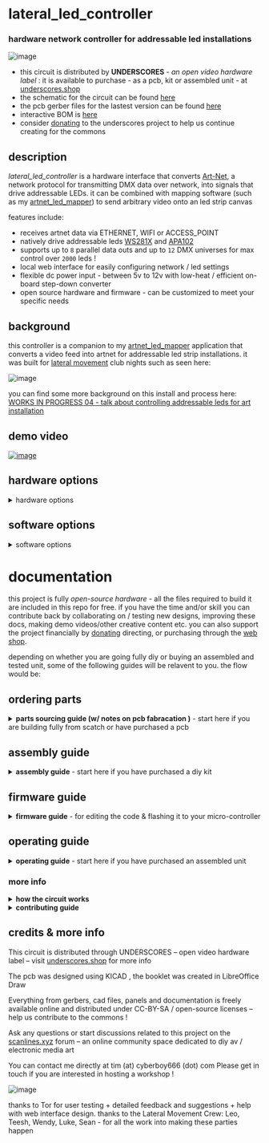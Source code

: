 # lateral_led_controller

### hardware network controller for addressable led installations 

![image](https://github.com/user-attachments/assets/b56ed530-bede-486a-a84b-ba3950885025)

- this circuit is distributed by __UNDERSCORES__ - _an open video hardware label_ : it is available to purchase - as a pcb, kit or assembled unit - at [underscores.shop](https://underscores.shop/lateral_led_controller/)
- the schematic for the circuit can be found [here](/hardware/schematic.pdf)
- the pcb gerber files for the lastest version can be found [here](/hardware/gerber_latest.zip)
- interactive BOM is [here](https://htmlpreview.github.io/?https://github.com/cyberboy666/lateral_led_controller/blob/main/hardware/bom/ibom.html)
- consider [donating](https://opencollective.com/underscores) to the underscores project to help us continue creating for the commons

## description

_lateral_led_controller_ is a hardware interface that converts [Art-Net](https://art-net.org.uk/), a network protocol for transmitting DMX data over network, into signals that drive addressable LEDs. it can be combined with mapping software (such as my [artnet_led_mapper](https://github.com/cyberboy666/artnet_led_mapper/)) to send arbitrary video onto an led strip canvas

features include:

- receives artnet data via ETHERNET, WIFI or ACCESS_POINT
- natively drive addressable leds [WS281X](https://www.aliexpress.com/item/4001322411818.html) and [APA102](https://www.aliexpress.com/item/32322326979.html)
- supports up to `8` parallel data outs and up to `12` DMX universes for max control over `2000` leds !
- local web interface for easily configuring network / led settings
- flexible dc power input - between 5v to 12v with low-heat / efficient on-board step-down converter
- open source hardware and firmware - can be customized to meet your specific needs

## background

this controller is a companion to my [artnet_led_mapper](https://github.com/cyberboy666/artnet_led_mapper/) application that converts a video feed into artnet for addressable led strip installations. it was built for [lateral movement](https://cyberboy666.com/lateralmovement/) club nights such as seen here:

![image](http://underscores.shop/wp-content/uploads/2024/06/leds.gif)


you can find some more background on this install and process here: [WORKS IN PROGRESS 04 - talk about controlling addressable leds for art installation](https://videos.scanlines.xyz/w/p/tUhDfYqJJPfjovscNMvFRL) 

## demo video

[![image](https://github.com/user-attachments/assets/14d344af-b4bb-4121-bbf2-6ed2f05d3b31)](https://videos.scanlines.xyz/w/2kwtY8TChY21LKqXwgELue)


## hardware options

<details><summary>hardware options</summary>

besides this controller there are some more bits of hardware you will need to realize an _addressable led installation_ - i will outline some suggestions here based on my experience but this will depend on your specific requirements - feel free to [email me](mailto:tim@cyberboy666.com) if you would like individual consulting on this.

### led strips

this controller is configured to support two types of addressable led strips (more can be added by firmware update):

### __WS281X__

ie [neopixels](https://www.adafruit.com/product/2541),  [WS2813 (5v) or WS2815 (12v)](https://www.aliexpress.com/item/4001322411818.html)

- these strips are cheapest - around 5usd for 60/m on aliexpress
- data to them is sent over a single wire (D) but is quite slow (around _800kbps_)
- this means that a maximum of around 240 of these leds can be addressed in series before the refresh rate drops below 30fps
- this controller is designed to be able to address up to 8 seperate WS281X led strips in parallel (outputs D0-D7 on board) for maximum 1920 number of leds in total


![image](https://github.com/user-attachments/assets/fd99ba35-70c5-444a-bb6a-b914387d39c2)

### __APA102__

ie [dotstar](https://www.adafruit.com/product/2574) ,  [SK9822](https://www.aliexpress.com/item/32322326979.html)

- these strips cost more - around 10usd for 60/m on aliexpress
- data to them is sent over two wires : ( __D__ata and __C__lock ) but is _very fast_ - (around _24Mbps_ )
- the controller is designed to address a single APA10 led strip by connecting D0 -> Data, D1 -> Clock
- at those speeds there is no need to have parrallel outputs can easily address 2000 leds in series (may need to look into power injection tho)
- they also claim to draw around 1/5 of the power as WS281X (i havnt tested this myself)

![image](https://github.com/user-attachments/assets/4de6dc08-b744-477d-b597-58106c115f09)

## power supply

we ended up using a switching power supply [like this](https://www.aliexpress.com/item/1005002843829663.html) 

- choose voltage based on your strip type (likely to be either 5v or 12v)
- and then power based on the requirement for total number of leds you are using
- you should power the _lateral_led_controller_ from the same supply thats powering the leds (its designed to safely take 5v - 12v input) or atleast ensure the GNDs are connected
- take note on the recommended power wire thickness based on how much current is passing through it (if you use 12v strips then less current is required and therefore thinner wires)

![image](https://github.com/user-attachments/assets/a14c4c9a-6c22-4981-a39e-36884a5f9992)

## light diffusers

for most installation settings it is prefered to use some kind of diffuser to help to evenly distribute light. there are many options and information about this topic online

## wiring and connectors


the data lines from _lateral_led_controller_ uses Pluggable Screw Terminals - standard wire (22awg etc) can connect these lines from controller to the strip

![image](https://github.com/user-attachments/assets/4b82d6b9-e639-4413-a254-619010723e6c)

theres also the option to use cat5/6 cables to carry multiple data lines from the _lateral_led_controller_ - these are quite cheap, come in long distances and have twisted pairs which should allow for longer runs

![image](https://github.com/user-attachments/assets/211844cf-94b4-4366-baef-74deefd615ba)


personally i prefer running power lines seperately (on [red+black paired wire](https://www.aliexpress.com/item/4000625095039.html) ) - and using [these kinds](https://www.aliexpress.com/item/1005004267277214.html) of barrel / screw connectors to easily plug in / unplug from the installation

![image](https://github.com/user-attachments/assets/a575ffa4-9df2-4658-974c-fc0e0b74afea)

most led strips come with these [SM JST 4](https://www.aliexpress.com/item/1005002516911742.html?) connectors pre-soldered to both ends. one option if you dont want to resolder wires / new connectors onto each strip would be to just get some extra of these and create breakouts

![image](https://github.com/user-attachments/assets/95455f20-8f90-485b-b1c4-b9bf2ced58d4)


### custom adapter boards

i made two little pcb adatpers that may help you with format convertion also - see below for some examples of how you could wire them

![image](https://github.com/user-attachments/assets/23ffb9b2-3eb2-40f2-93ea-8bda2d1dc31b)

![image](https://github.com/user-attachments/assets/7045149a-8fe8-46df-9e44-41ffc32d59f9)

![image](https://github.com/user-attachments/assets/27cdb41e-c229-4add-86df-b33254a3c030)


</details>

## software options

<details><summary>software options</summary>

any software that can output artnet over a network can be used with _lateral_led_controller_. some programs i have tested it with include:

- my [artnet_led_mapper](https://github.com/cyberboy666/artnet_led_mapper) application
- [resolume](https://resolume.com/)
- [touch designer](https://derivative.ca/UserGuide/TouchDesigner)
- [QLC+](https://www.qlcplus.org/)

</details>

# documentation

this project is fully _open-source hardware_ - all the files required to build it are included in this repo for free. if you have the time and/or skill you can contribute back by collaborating on / testing new designs, improving these docs, making demo videos/other creative content etc. you can also support the project financially by [donating](https://opencollective.com/underscores) directing, or purchasing through the [web shop](https://underscores.shop).

depending on whether you are going fully diy or buying an assembled and tested unit, some of the following guides will be relavent to you. the flow would be:

## ordering parts

<details><summary><b>parts sourcing guide (w/ notes on pcb fabracation )</b> - start here if you are building fully from scatch or have purchased a pcb</summary>
  

i try to source all the parts i can from either:
- [tayda](https://www.taydaelectronics.com/) ; cheaper for common parts like resistors etc, also good for mechanical parts like switches and buttons
- [mouser](https://www.mouser.de/) ; has lots more options, speciality video ic's, can sometimes cost more (free shipping on orders over 50euros)
- other ; ocationally there will be parts which will need to be sourced elsewhere - usaully either aliexpress, ebay or amazon etc...

take a look at the [full_bom](/hardware/bom/full_bom.csv) for this project to see where i am sourcing each part from

## import into tayda

- go to the [tayda quick order](https://www.taydaelectronics.com/quick-order/) and in bottom corner choose _add from file_
- select the file [tayda_bom.csv](./hardware/bom/tayda_bom.csv) in the BOM folder (you will have to download it first or clone this repo)
- after importing select _add to cart_
- __NOTE:__ the minimum value for resistors is 10, so you may need to modify these values to add to cart (or if they are already modified here you will need to see the  full_bom for actual part QTY) 

- OPTIONAL: it is a good idea to add some dip-ic sockets and 2.54pin headers/sockets to your tayda order if you dont have them around already

## sourcing other parts

this circuit has a few _specific_ parts that can not be sourced from tayda/mouser:

### WT32-ETH01 micro-controller
we are using a [WT32-ETH01](https://www.aliexpress.com/item/1005007279607510.html) ESP32 controller with the LAN8720A chip / ethernet port already attached - this is because it requires specific routing that is easier to get in a module like this - [heres](https://github.com/egnor/wt32-eth01) some more general info about this uC - it should be easy to find with a search on ali/amazon/ebay/etc - if you get it without header pins you can solder the controller straight on to the pcb (using the castellated edges) 

![image](https://github.com/user-attachments/assets/6898c883-868a-46ce-b203-ca0a9fc6f7b0)

### MP1584EN_5v_stepdown

another pre-soldered module used in this circuit is this [MP1584EN_5v_stepdown]([MP1584EN_5v_stepdown](https://www.aliexpress.com/item/1005006005888518.html)) - 3A Step-down 5v

its a useful module that allows a wide range of voltage inputs and is much more efficent than standard linear regulators (so producing less heat - which is important for installation work) - you can also solder the board directly onto our pcb with the castellated edges - take note of the direction indicated by arrow on bottom of module

![image](https://github.com/user-attachments/assets/519af38c-6c49-4a2e-8758-ee4c2f00e200)

### WeMos_CH340G_USB_to_SERIAL

since the WT32-ETH01 doesnt have an on-board _usb-to-serial_ on the module for uploading firmware this board is designed to work with this [WeMos_CH340G_USB_to_SERIAL](https://www.aliexpress.com/item/1005006642575408.html) one - we are using this because it outputs the command signals that allow for auto-uploading (so we dont need to manually switch to boot mode every time) - you may need to join some pads with solder on the module to select DTS mode for it to work

![image](https://github.com/user-attachments/assets/0647dc8c-2f8c-4b08-b302-41dc97b6437a)


![Screenshot from 2024-09-06 13-56-25](https://github.com/user-attachments/assets/48900809-941f-4626-86d2-d2ff11dc5ee2)

## terminal jacks

the footprints on the pcb for the data line outputs are spaced for __3.5MM__

- im using [KF2EDG RIGHT ANGLE 3.5MM PLUGGABLE](https://www.aliexpress.com/item/1005005511990041.html) terminals in my kits, but this is up to you - standard screw terminal (non-pluggable) like [this](https://www.aliexpress.com/item/1005001333343844.html) could also fit..

![image](https://github.com/user-attachments/assets/8c9686a7-936e-47c8-957d-84c8a8925cf8)


## ordering pcbs

you can support this project by buying individual pcbs from the [shop](https://underscores.shop). if you would rather have pcbs fabricated from gerbers directly the file you need is [here](/hardware/gerber_latest.zip)

- i get my pcbs fabricated from [jlcpcb](https://cart.jlcpcb.com/quote) - 5 is the minumum order per design
- upload the zip file with the `add gerber file` button
- the default settings are mostly fine - set the __PCB Qty__ and __PCB Color__ settings (you can check that the file looks correct with pcb veiwer)
- it may be best to combine orders with other pcbs you want to have fab'd since the shipping can cost more than the items - also orginising group buys is a good way to distribute the extra pcbs /costs 
  
i often use jlcpcb because they are reliable, cheap and give you an option of colours. remember though that the cheapest Chinese fab houses are not always the most ethical or environmently friendly - if you can afford it consider supporting local companies. 

  </details>
  
## assembly guide
  
<details><summary><b>assembly guide</b> - start here if you have purchased a diy kit</summary>

## interactive BOM for build guiding

follow this link to view the [interactive BOM](https://htmlpreview.github.io/?https://github.com/cyberboy666/lateral_led_controller/blob/main/hardware/bom/ibom.html)

## general solder advice

- remember to heat pad first (2-3seconds), then add solder, then continue to heat (1-2seconds)

- Checkout the web-comic [soldering is easy](https://mightyohm.com/files/soldercomic/FullSolderComic_EN.pdf) for more soldering advice

## order of assembly

- both the _WT32-ETH01_ controller and the _MP1584EN_5v_stepdown_ module can be soldered directly to the board using the castellated edges (if you would rather use pins/sockets this is fine also - just be aware you may need to use higher standoffs if also mounting a front panel) - these should be soldered before anything else

- next i would solder the resistors, capictors (take note of direction), diodes, transistors etc

- finally would finish with ic's and interface parts - sockets, buttons etc...

</details>

## firmware guide

<details><summary><b>firmware guide</b> - for editing the code & flashing it to your micro-controller</summary>
  
## flashing firmware onto the micro-controller
  
if you have got a kit from the shop the default firmware will be pre-configured - still it could be useful to know how to update firmware / customize your controller.
  
### install guide
  
all _underscores_ projects with micro-controllers use [platformio](https://platformio.org/) with [visual studio code](https://code.visualstudio.com/) to edit, flash and monitor the code.
  
- first download (and unzip) the code in this repo - easiest is [as a zip](https://github.com/cyberboy666/lateral_led_controller/archive/refs/heads/main.zip) or you can clone using git if you are comfortable with this
- next download, install and open [visual studio code](https://code.visualstudio.com/#alt-downloads)
- now open the extension tab within vscode on left vertical menu (or press ctrl-shift-x) and search for `platformio` to install this extension
  
![image](https://user-images.githubusercontent.com/12017938/158495161-7c3114fc-814b-4acc-b142-4a9522370473.png)

- connect the micro-controller to computer via usb with the __WeMos_CH340G_USB_to_SERIAL__ port, open the software folder of this project (ctrl-k ctrl-o) in vscode and find the _platformio_ commands (either in left vertical menu under _platformio_ or little tick/arrow symbols along bottom blue bar) - `PlatformIO: Upload` should flash the default code to your micro-controller
  
![image](https://user-images.githubusercontent.com/12017938/158495844-99466196-086a-47d2-b803-2b5941d33ac5.png)

</details>

</details>

## operating guide
  
<details><summary><b>operating guide</b> - start here if you have purchased an assembled unit</summary>

![image](https://github.com/user-attachments/assets/24260926-f897-4c14-985b-2637f945ce2b)


## access settings interface for first time

- power on the circuit by plugging in a 5-12v dc supply into the POWER IN
- using a computer / phone connect to the ACCESS_POINT created by the controller: default name `leds` pw `ledsleds` - you should see the blue _network connected_ led come on when you have connected to this network
- in a browser go to `http://leds.local` (also try `http://192.168.4.1` if that doesnt work ) - you should now see the web interface!
- from here you can set up which connection mode to use, see your controllers ip and also set which led protocol & layout to use - make sure the led settings (led type, number of data lines and number of leds per line ) reflect your installation setup.
- for most installation settings it will be preferable to use wired ethernet connection to send data into this controller - make sure the IP/SUBMASK/GATEWAY settings reflect the ethernet settings being used on the computer this controller is connecting to. __auto assign ethernet connection__ worked from my linux machine but i could not get windows to assign an ip (act as dhcp) - maybe there is some setting or maybe it needs to be done manually from some operating systems such as windows.

![image](https://github.com/user-attachments/assets/8b49bebf-3b1b-4bed-84be-f57d4eba3ade)

![image](https://github.com/user-attachments/assets/c307ca27-7ae2-421c-893b-cc47e49fe88f)


## reset button

### soft reset

on the controller board next to the `NETWORK CONNECTED` led is a `CONTROLLER RESET` button - pushing this will reboot the controller -> you should see the _network connected_ light go off for a momement while it resets

### hard reset

if you hold down the `CONTROLLER RESET` button for 5 seconds then release it you should see the `NETWORK CONNECTED` led flashing -> then short pressing the `CONTROLLER RESET` again from this mode will perform a __hard reset__ this means that the _NETWORK TYPE_ is reset back to __ACCESS_POINT__ and all settings are restored to default (you will need to connect to `leds` with pw `ledsleds` again to set up your controller)

this can be helpful if you accidently put the controller into a state with network settings that you can not access the page any more.

(if you get to the flashing led state but do not want to do a hard reset just power down the controller while flashing and your settings will not be wiped)


</details>

### more info

<details><summary><b>how the circuit works</b></summary>
  
[coming soon]
                                                                                                                             
</details>

<details><summary><b>contributing guide</b></summary>
  
if you would like to contribute back to these projects in some way but dont know how the best thing (for now) would be to reach out to me directly ( tim@cyberboy666.com or @cyberboy666 on scanlines forum) - i will be happy to help
  
</details>


## credits & more info


This circuit is distributed through UNDERSCORES – open video hardware label – visit [underscores.shop](https://underscores.shop) for more info

The pcb was designed using KICAD , the booklet was created in LibreOffice Draw

Everything from gerbers, cad files, panels and documentation is freely available online and distributed under CC-BY-SA / open-source licenses – help us contribute to the commons !

Ask any questions or start discussions related to this project on the [scanlines.xyz](https://scanlines.xyz) forum – an online community space dedicated to diy av / electronic media art

You can contact me directly at tim (at) cyberboy666 (dot) com 
Please get in touch if you are interested in hosting a workshop !

![image](https://github.com/user-attachments/assets/9879806e-2057-46f2-97a5-5c3c61af2ddf)


thanks to Tor for user testing + detailed feedback and suggestions + help with web interface design. thanks to the Lateral Movement Crew: Leo, Teesh, Wendy, Luke, Sean - for all the work into making these parties happen
